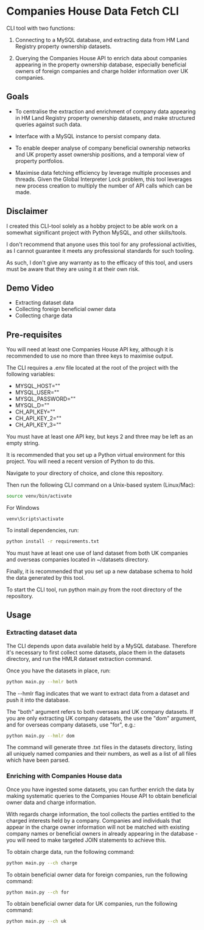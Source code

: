 # Companies House Data Fetch CLI

CLI tool with two functions:

1) Connecting to a MySQL database, and extracting data from HM Land Registry
property ownership datasets.

2) Querying the Companies House API to enrich data about companies appearing in the
property ownership database, especially beneficial owners of foreign companies and
charge holder information over UK companies.

## Goals

- To centralise the extraction and enrichment of company data appearing in HM Land Registry property ownership datasets, and make structured queries against such data.

- Interface with a MySQL instance to persist company data. 

- To enable deeper analyse of company beneficial ownership networks and UK property asset ownership positions, and a temporal view of property portfolios.

- Maximise data fetching efficiency by leverage multiple processes and threads. Given the Global Interpreter Lock problem, this tool leverages new process creation to multiply the number of API calls which can be made.

## Disclaimer

I created this CLI-tool solely as a hobby project to be able work on a somewhat significant project with Python MySQL, and other skills/tools. 

I don't recommend that anyone uses this tool for any professional activities, as 
I cannot guarantee it meets any professional standards for such tooling.

As such, I don't give any warranty as to the efficacy of this tool, and users 
must be aware that they are using it at their own risk.
 
## Demo Video

- Extracting dataset data
- Collecting foreign beneficial owner data
- Collecting charge data

## Pre-requisites 

You will need at least one Companies House API key, although it is recommended to 
use no more than three keys to maximise output.

The CLI requires a .env file located at the root of the project with the following
variables:
- MYSQL_HOST=""
- MYSQL_USER=""
- MYSQL_PASSWORD=""
- MYSQL_D=""
- CH_API_KEY=""
- CH_API_KEY_2=""
- CH_API_KEY_3=""

You must have at least one API key, but keys 2 and three may be left as an empty string.

It is recommended that you set up a Python virtual environment for this project. You will need a recent version of Python to do this.

Navigate to your directory of choice, and clone this repository. 

Then run the following CLI command on a Unix-based system (Linux/Mac):

```bash
source venv/bin/activate
```

For Windows 
```shell
venv\Scripts\activate
```

To install dependencies, run: 
```bash
python install -r requirements.txt
```

You must have at least one use of land dataset from both UK companies and 
overseas companies located in ~/datasets directory.

Finally, it is recommended that you set up a new database schema to hold the
data generated by this tool.

To start the CLI tool, run python main.py from the root directory of the repository.

## Usage

### Extracting dataset data

The CLI depends upon data available held by a MySQL database. Therefore it's necessary to first collect some datasets, place them in the datasets directory, and run the HMLR dataset extraction command.

Once you have the datasets in place, run:

```bash
python main.py --hmlr both
```

The --hmlr flag indicates that we want to extract data from a dataset and push it into the database.

The "both" argument refers to both overseas and UK company datasets. If you are only extracting UK company datasets, the use the "dom" argument, and for overseas company datasets, use "for", e.g.:

```bash
python main.py --hmlr dom
```

The command will generate three .txt files in the datasets directory, listing all uniquely named companies and their numbers, as well as a list of all files which have been parsed.

### Enriching with Companies House data

Once you have ingested some datasets, you can further enrich the data by making systematic queries to the Companies House API to obtain beneficial owner data and charge information.  

With regards charge information, the tool collects the parties entitled to the charged interests held by a company. Companies and individuals that appear in the charge owner information will not be matched with existing company names or beneficial owners in already appearing in the database - you will need to make targeted JOIN statements to achieve this. 

To obtain charge data, run the following command:

```bash
python main.py --ch charge
```

To obtain beneficial owner data for foreign companies, run the following command:

```bash
python main.py --ch for
```

To obtain beneficial owner data for UK companies, run the following command:

```bash
python main.py --ch uk
```